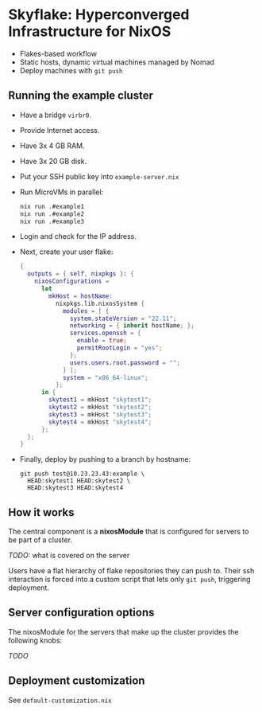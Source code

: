 # Skyflake: Hyperconverged Infrastructure for NixOS

- Flakes-based workflow
- Static hosts, dynamic virtual machines managed by Nomad
- Deploy machines with `git push`

## Running the example cluster

- Have a bridge `virbr0`.
- Provide Internet access.
- Have 3x 4 GB RAM.
- Have 3x 20 GB disk.

- Put your SSH public key into `example-server.nix`

- Run MicroVMs in parallel:

  ```bash
  nix run .#example1
  nix run .#example2
  nix run .#example3
  ```

- Login and check for the IP address.

- Next, create your user flake:

  ```nix
  {
    outputs = { self, nixpkgs }: {
      nixosConfigurations =
        let
          mkHost = hostName:
            nixpkgs.lib.nixosSystem {
              modules = [ {
                system.stateVersion = "22.11";
                networking = { inherit hostName; };
                services.openssh = {
                  enable = true;
                  permitRootLogin = "yes";
                };
                users.users.root.password = "";
              } ];
              system = "x86_64-linux";
            };
        in {
          skytest1 = mkHost "skytest1";
          skytest2 = mkHost "skytest2";
          skytest3 = mkHost "skytest3";
          skytest4 = mkHost "skytest4";
        };
    };
  }
  ```
- Finally, deploy by pushing to a branch by hostname:

  ```shell
  git push test@10.23.23.43:example \
    HEAD:skytest1 HEAD:skytest2 \
    HEAD:skytest3 HEAD:skytest4
  ```

## How it works

The central component is a **nixosModule** that is configured for
servers to be part of a cluster.

*TODO:* what is covered on the server

Users have a flat hierarchy of flake repositories they can push
to. Their ssh interaction is forced into a custom script that lets
only `git push`, triggering deployment.

## Server configuration options

The nixosModule for the servers that make up the cluster provides the
following knobs:

*TODO*

## Deployment customization

See `default-customization.nix`
